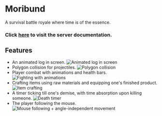 # Moribund
A survival battle royale where time is of the essence.

### Click [here](https://moribund-mb.github.io/javadoc/server/) to visit the server documentation.

## Features
- An animated log in screen.
![Animated log in screen](https://vgy.me/hplBMw.gif)
- Polygon collision for projectiles.
![Polygon collision](https://vgy.me/4ZY4aq.gif)
- Player combat with animations and health bars.
![Fighting with animations](https://vgy.me/BOpznQ.gif)
- Crafting items using raw materials and equipping one's finished product.
![Item crafting](https://vgy.me/zKRwf2.gif)
- A timer ticking till one's demise, with time absorption upon killing someone.
![Death timer](https://vgy.me/OjIPKm.gif)
- The player following the mouse.
![Mouse following + angle-independent movement](https://vgy.me/Ga7xWH.gif)
